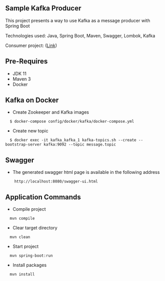 ## Sample Kafka Producer
This project presents a way to use Kafka as a message producer with Spring Boot

Technologies used: Java, Spring Boot, Maven, Swagger, Lombok, Kafka

Consumer project: ([Link](https://github.com/ronaldofjc/spring-kafka-consumer))


## Pre-Requires

- JDK 11
- Maven 3
- Docker

## Kafka on Docker
- Create Zookeeper and Kafka images
```shell script
  $ docker-compose config/docker/kafka/docker-compose.yml
```

- Create new topic
```shell script
  $ docker exec -it kafka_kafka_1 kafka-topics.sh --create --bootstrap-server kafka:9092 --topic message.topic
```

## Swagger
- The generated swagger html page is available in the following address
```
    http://localhost:8080/swagger-ui.html
```

## Application Commands

- Compile project
```shell script
  mvn compile
```

- Clear target directory
```shell script
  mvn clean
```

- Start project
```shell script
  mvn spring-boot:run
```

- Install packages
```shell script
  mvn install
```